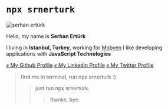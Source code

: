 
# `npx srnerturk`

![serhan ertürk](https://pbs.twimg.com/profile_images/1131085448711999488/RWzXGQps_200x200.jpg)

Hello, my name is **Serhan Ertürk**

I living in **Istanbul, Turkey**, working for [Mobven](https://mobven.com)
I like developing applications with **JavaScript Technologies**

[✊ My Github Profile](https://github.com/srnerturk)
[✊ My Linkedin Profile](https://www.linkedin.com/in/serhan-erturk-990257123/)
[✊ My Twitter Profile](https://www.twitter.com/srnerturkk)


> find me in terminal, run npx srnerturk :)
> > just run npx srnerturk.
>  > > thanks, bye.
